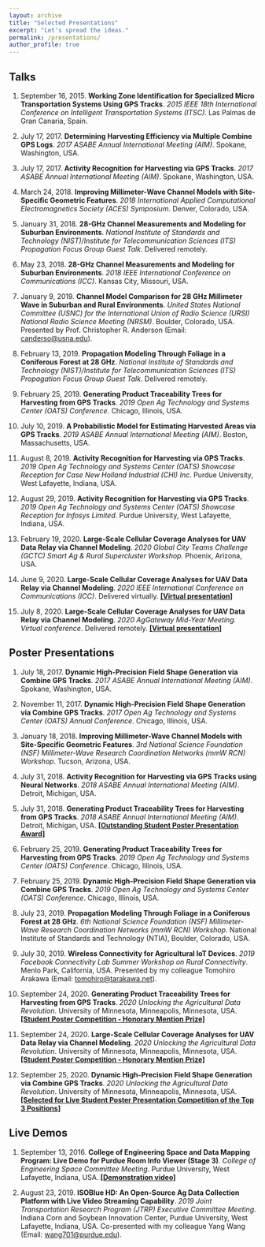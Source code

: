 ```yaml
---
layout: archive
title: "Selected Presentations"
excerpt: "Let's spread the ideas."
permalink: /presentations/
author_profile: true
---
```


Talks
-----

1.  September 16, 2015. **Working Zone Identification for Specialized Micro Transportation Systems Using GPS Tracks**. *2015 IEEE 18th International Conference on Intelligent Transportation Systems (ITSC)*. Las Palmas de Gran Canaria, Spain.

2.  July 17, 2017. **Determining Harvesting Efficiency via Multiple Combine GPS Logs**. *2017 ASABE Annual International Meeting (AIM)*. Spokane, Washington, USA.

3.  July 17, 2017. **Activity Recognition for Harvesting via GPS Tracks**. *2017 ASABE Annual International Meeting (AIM)*. Spokane, Washington, USA.

4.  March 24, 2018. **Improving Millimeter-Wave Channel Models with Site-Specific Geometric Features**. *2018 International Applied Computational Electromagnetics Society (ACES) Symposium*. Denver, Colorado, USA.

5.  January 31, 2018. **28-GHz Channel Measurements and Modeling for Suburban Environments**. *National Institute of Standards and Technology (NIST)/Institute for Telecommunication Sciences (ITS) Propagation Focus Group Guest Talk*. Delivered remotely.

6.  May 23, 2018. **28-GHz Channel Measurements and Modeling for Suburban Environments**. *2018 IEEE International Conference on Communications (ICC)*. Kansas City, Missouri, USA.

7.  January 9, 2019. **Channel Model Comparison for 28 GHz Millimeter Wave in Suburban and Rural Environments**. *United States National Committee (USNC) for the International Union of Radio Science (URSI) National Radio Science Meeting (NRSM)*. Boulder, Colorado, USA. Presented by Prof. Christopher R. Anderson (Email: <canderso@usna.edu>).

8.  February 13, 2019. **Propagation Modeling Through Foliage in a Coniferous Forest at 28 GHz**. *National Institute of Standards and Technology (NIST)/Institute for Telecommunication Sciences (ITS) Propagation Focus Group Guest Talk*. Delivered remotely.

9.  February 25, 2019. **Generating Product Traceability Trees for Harvesting from GPS Tracks**. *2019 Open Ag Technology and Systems Center (OATS) Conference*. Chicago, Illinois, USA.

10. July 10, 2019. **A Probabilistic Model for Estimating Harvested Areas via GPS Tracks**. *2019 ASABE Annual International Meeting (AIM)*. Boston, Massachusetts, USA.

11. August 8, 2019. **Activity Recognition for Harvesting via GPS Tracks**. *2019 Open Ag Technology and Systems Center (OATS) Showcase Reception for Case New Holland Industrial (CHI) Inc*. Purdue University, West Lafayette, Indiana, USA.

12. August 29, 2019. **Activity Recognition for Harvesting via GPS Tracks**. *2019 Open Ag Technology and Systems Center (OATS) Showcase Reception for Infosys Limited*. Purdue University, West Lafayette, Indiana, USA.

13. February 19, 2020. **Large-Scale Cellular Coverage Analyses for UAV Data Relay via Channel Modeling**. *2020 Global City Teams Challenge (GCTC) Smart Ag & Rural Supercluster Workshop*. Phoenix, Arizona, USA.

14. June 9, 2020. **Large-Scale Cellular Coverage Analyses for UAV Data Relay via Channel Modeling**. *2020 IEEE International Conference on Communications (ICC)*. Delivered virtually. [**\[Virtual presentation\]**](https://yaguangzhang.github.io/files/ICC2020_WC17_CellCoverageSimulationForDrones.mp4)

15. July 8, 2020. **Large-Scale Cellular Coverage Analyses for UAV Data Relay via Channel Modeling**. *2020 AgGateway Mid-Year Meeting. Virtual conference*. Delivered remotely. [**\[Virtual presentation\]**](https://yaguangzhang.github.io/files/aggateway_2020_YaguangZhang_CellCoverageSimulationForDrones.mp4)

Poster Presentations
--------------------

1.  July 18, 2017. **Dynamic High-Precision Field Shape Generation via Combine GPS Tracks**. *2017 ASABE Annual International Meeting (AIM)*. Spokane, Washington, USA.

2.  November 11, 2017. **Dynamic High-Precision Field Shape Generation via Combine GPS Tracks**. *2017 Open Ag Technology and Systems Center (OATS) Annual Conference*. Chicago, Illinois, USA.

3.  January 18, 2018. **Improving Millimeter-Wave Channel Models with Site-Specific Geometric Features**. *3rd National Science Foundation (NSF) Millimeter-Wave Research Coordination Networks (mmW RCN) Workshop*. Tucson, Arizona, USA.

4.  July 31, 2018. **Activity Recognition for Harvesting via GPS Tracks using Neural Networks**. *2018 ASABE Annual International Meeting (AIM)*. Detroit, Michigan, USA.

5.  July 31, 2018. **Generating Product Traceability Trees for Harvesting from GPS Tracks**. *2018 ASABE Annual International Meeting (AIM)*. Detroit, Michigan, USA. [**\[Outstanding Student Poster Presentation Award\]**](https://www.asabe.org/Awards-Competitions/Student-Awards-Competitions-Scholarships/AIM-Student-Oral-Poster-Presentation-Competition)

6.  February 25, 2019. **Generating Product Traceability Trees for Harvesting from GPS Tracks**. *2019 Open Ag Technology and Systems Center (OATS) Conference*. Chicago, Illinois, USA.

7.  February 25, 2019. **Dynamic High-Precision Field Shape Generation via Combine GPS Tracks**. *2019 Open Ag Technology and Systems Center (OATS) Conference*. Chicago, Illinois, USA.

8.  July 23, 2019. **Propagation Modeling Through Foliage in a Coniferous Forest at 28 GHz**. *6th National Science Foundation (NSF) Millimeter-Wave Research Coordination Networks (mmW RCN) Workshop*. National Institute of Standards and Technology (NTIA), Boulder, Colorado, USA.

9.  July 30, 2019. **Wireless Connectivity for Agricultural IoT Devices**. *2019 Facebook Connectivity Lab Summer Workshop on Rural Connectivity*. Menlo Park, California, USA. Presented by my colleague Tomohiro Arakawa (Email: <tomohiro@tarakawa.net>).

10. September 24, 2020. **Generating Product Traceability Trees for Harvesting from GPS Tracks**. *2020 Unlocking the Agricultural Data Revolution*. University of Minnesota, Minneapolis, Minnesota, USA. [**\[Student Poster Competition - Honorary Mention Prize\]**](https://yaguangzhang.github.io/files/UniOfMinnesota2020_Student%20Competition%20Flyer%20v2.3.pdf)

11. September 24, 2020. **Large-Scale Cellular Coverage Analyses for UAV Data Relay via Channel Modeling**. *2020 Unlocking the Agricultural Data Revolution*. University of Minnesota, Minneapolis, Minnesota, USA. [**\[Student Poster Competition - Honorary Mention Prize\]**](https://yaguangzhang.github.io/files/UniOfMinnesota2020_Student%20Competition%20Flyer%20v2.3.pdf)

12. September 25, 2020. **Dynamic High-Precision Field Shape Generation via Combine GPS Tracks**. *2020 Unlocking the Agricultural Data Revolution*. University of Minnesota, Minneapolis, Minnesota, USA. [**\[Selected for Live Student Poster Presentation Competition of the Top 3 Positions\]**](https://yaguangzhang.github.io/files/UniOfMinnesota2020_Student%20Competition%20Flyer%20v2.3.pdf)

Live Demos
----------

1.  September 13, 2016. **College of Engineering Space and Data Mapping Program: Live Demo for Purdue Room Info Viewer (Stage 3)**. *College of Engineering Space Committee Meeting*. Purdue University, West Lafayette, Indiana, USA. [**\[Demonstration video\]**](https://yaguangzhang.github.io/files/PurdueRoomInfoViewerDemo_Stage3_Compressed.mp4)

2.  August 23, 2019. **ISOBlue HD: An Open-Source Ag Data Collection Platform with Live Video Streaming Capability**. *2019 Joint Transportation Research Program (JTRP) Executive Committee Meeting*. Indiana Corn and Soybean Innovation Center, Purdue University, West Lafayette, Indiana, USA. Co-presented with my colleague Yang Wang (Email: <wang701@purdue.edu>).
